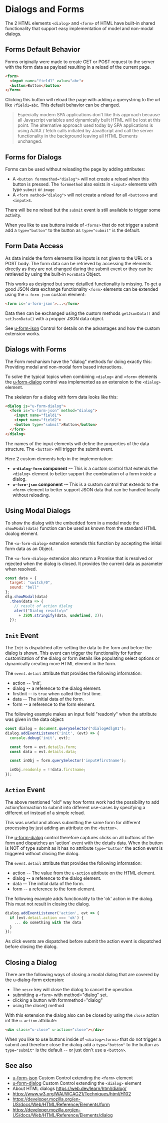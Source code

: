 # Dialogs and Forms

The 2 HTML elements `<dialog>` and `<form>` of HTML have built-in shared functionality that support easy implementation of model and non-modal dialogs.

## Forms Default Behavior

Forms originally were made to create GET or POST request to the server with the form data as payload resulting in a reload of
the current page.

```html
<form>
  <input name="field1" value="abc">
  <button>Button</button>
</form>
```

Clicking this button will reload the page with adding a querystring to the url like `?field1=abc`.
This default behavior can be changed.

> Especially modern SPA applications don't like this approach because all Javascript variables and dynamically built HTML will
> be lost at this point. The alternative approach used today by SPA applications is using AJAX / fetch calls initiated by
> JavaScript and call the server functionality in the background leaving all HTML Elements unchanged.


## Forms for Dialogs

Forms can be used without reloading the page by adding attributes:

* A `<button formmethod="dialog">` will not create a reload when this button is pressed. The `formmethod` also exists in `<input>`
  elements with type `submit` or `image`
* A `<form method="dialog">` will not create a reload for all `<button>`s and `<input>`s.

There will be no reload but the `submit` event is still available to trigger some activity.

When you like to use buttons inside of `<forms>` that do not trigger a submit add a `type="button"` to the button as `type="submit"` is the default.


## Form Data Access

As data inside the form elements like inputs is not given to the URL or a POST body. The form data can be retrieved by accessing
the elements directly as they are not changed during the submit event or they can be retrieved by using the built-in `FormData`
Object.

This works as designed but some detailled functionality is missing. To get a good JSON data exchange functionality `<form>`
elements can be extended using the `u-form-json` custom element:

``` html
<form is='u-form-json'>...</form>
```

Data then can be exchanged using the custom methods `getJsonData()` and `setJsonData()` with a propper JSON data object.

See [u-form-json] Control for details on the advantages and how the custom extension works.


## Dialogs with Forms

The Form mechanism have the "dialog" methods for doing exactly this: Providing modal and non-modal form based interactions.

To solve the typical topics when combining `<dialog>` and `<form>` elements the [u-form-dialog] control was implemented as an extension to the `<dialog>` element.

The skeleton for a dialog with form data looks like this:

``` html
<dialog is="u-form-dialog">
  <form is="u-form-json" method="dialog">
    <input name="field1">
    <input name="field2">
    <button type="submit">Button</button>
  </form>
</dialog>
```

The names of the input elements will define the properties of the data structure. The `<button>` will trigger the submit event.

Here 2 custom elements help in the implementation:

* **`u-dialog-form` component** -– This is a custom control that extends the `<dialog>` element to better support the combination of a form inside a dialog.
* **`u-form-json` component** -– This is a custom control that extends to the `<form>` element to better support JSON data that can be handled locally without reloading.


## Using Modal Dialogs

To show the dialog with the embedded form in a modal mode the `showModal(data)` function can be used as known from the standard HTML doalog element.

The `<u-form-dialog>` extension extends this function by accepting the initial form data as an Object.

The `<u-form-dialog>` extension also return a Promise that is resolved or rejected when the dialog is closed. It provides the current data as parameter when resolved.

``` javascript
const data = {
  target: "switch/0",
  sound: "bell"
};
dlg.showModal(data)
  .then(data => {
    // result of action dialog 
    alert("Dialog result=\n"
      + JSON.stringify(data, undefined, 2));
  });
```


## `Init` Event

The `Init` is dispatched after setting the data to the form and before the dialog is shown.  This event can trigger the
functionality for further customization of the dialog or form details like populating select options or dynamically
creating more HTML element in the form.

The `event.detail` attribute that provides the following information:

* action -- 'init',
* dialog -- a reference to the dialog element.
* firstInit -- is `true` when called the first time.
* data -- The initial data of the form.
* form -- a reference to the form element.

The following example makes an input field "readonly" when the attribute was given in the data object:

```javascript
const dialog = document.querySelector("dialog#dlg01");
dialog.addEventListener('init', (evt) => {
  console.debug('init', evt);

  const form = evt.details.form;
  const data = evt.details.data;

  const inObj = form.querySelector('input#firstname');

  inObj.readonly = !!data.firstname;
});
```


## `Action` Event

The above mentioned "old" way how forms work had the possibility to add action/formaction to submit into different use-cases by
specifying a different url instead of a simple reload.

This was useful and allows submitting the same form for different processing by just adding an attribute on the `<button>`.

The [u-form-dialog] control therefore captures clicks on all buttons of the form and dispatches an 'action' event with the details data. When the button is NOT of type submit as it has no attribute `type="button"` the action event is triggered without closing the dialog.

The `event.detail` attribute that provides the following information:

* action -- The value from the `u-action` attribute on the HTML element.
* dialog -- a reference to the dialog element.
* data -- The initial data of the form.
* form -- a reference to the form element.

The following example adds functionality to the 'ok' action in the dialog.  This must not result in closing the dialog.

``` javascript
dialog.addEventListener('action', evt => {
  if (evt.detail.action === 'ok') {
    ... do something with the data
  }
});
```

As click events are dispatched before submit the action event is dispatched before closing the dialog.


## Closing a Dialog

There are the following ways of closing a modal dialog that are covered by the u-dialog-form extension:

* The `<esc>` key will close the dialog to cancel the operation.
* submitting a `<form>` with method="dialog" set.
* clicking a button with formmethod="dialog"
* using the close() method

With this extension the dialog also can be closed by using the `close` action int the `u-action` attribute: 

``` html
<div class="u-close" u-action="close"></div>
```

When you like to use buttons inside of `<dialog><forms>` that do not trigger a submit and therefore close the dialog add
a `type="button"` to the button as `type="submit"` is the default -- or just don't use a `<button>`.


## See also

* [u-form-json] Custom Control extending the `<form>` element
* [u-form-dialog] Custom Control extending the `<dialog>` element
* About HTML dialogs <https://web.dev/learn/html/dialog/>
* <https://www.w3.org/WAI/WCAG21/Techniques/html/H102>
* <https://developer.mozilla.org/en-US/docs/Web/HTML/Reference/Elements/form>
* <https://developer.mozilla.org/en-US/docs/Web/HTML/Reference/Elements/dialog>


[u-form-json]: /doc/u-form-json.md
[u-form-dialog]: /doc/u-form-dialog.md